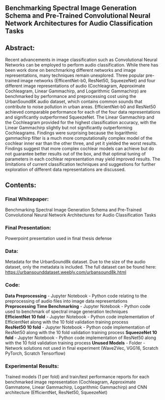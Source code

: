 ## Benchmarking Spectral Image Generation Schema and Pre-Trained Convolutional Neural Network Architectures for Audio Classification Tasks
 
## Abstract:

Recent advancements in image classification such as Convolutional Neural Networks can be employed to perform audio classification.  While there has been work done on benchmarking different networks and image representations, many techniques remain unexplored.  Three popular pre-trained image networks (EfficentNet-b0, ResNet50, SqueezeNet) and four different image representations of audio (Cochleagram, Approximate Cochleagram, Linear Gammachirp, and Logarithmic Gammachirp) are benchmarked by performance and preprocessing cost using the UrbanSound8K audio dataset, which contains common sounds that contribute to noise pollution in urban areas.  EfficientNet-b0 and ResNet50 achieved comparable performance for each of the four data representations and significantly outperformed SqueezeNet. The Linear Gammachirp and the Cochleagram provided for the highest classification accuracy, with the Linear Gammachirp slightly but not significantly outperforming Cochleagrams.  Findings were surprising because the logarithmic gammachirp filter is a much more computationally complex model of the cochlear inner ear than the other three, and yet it yielded the worst results.  Findings suggest that more complex cochlear models can achieve but do not guarantee better results out of the box, and that optimal tuning of parameters in each cochlear representation may yield improved results.  The limitations of current classification techniques and suggestions for further exploration of different data representations are discussed.

## Contents:

### Final Whitepaper: 
Benchmarking Spectral Image Generation Schema and Pre-Trained Convolutional Neural Network Architectures for Audio Classification Tasks  

### Final Presentation:
Powerpoint presentation used in final thesis defense

### Data: 
Metadata for the UrbanSound8k dataset.  Due to the size of the audio dataset, only the metadata is included.  The full dataset can be found here: https://urbansounddataset.weebly.com/urbansound8k.html

### Code:
**Data Preprocessing** - Jupyter Notebook - Python code relating to the preprocessing of audio files into image data representations  
**Preprocessing Time Benchmarking** - Jupyter Notebook - Python code used to benchmark of spectral image generation techniques  
**EfficientNet 10 fold** - Jupyter Notebook - Python code implementation of EfficientNet along with the 10 fold validation training process  
**ResNet50 10 fold** - Jupyter Notebook - Python code implementation of ResNet50 along with the 10 fold validation training process
**SqueezeNet 10 fold** - Jupyter Notebook - Python code implementation of ResNet50 along with the 10 fold validation training process
**Unused Models** - Folder - Network solutions not used in final experiment (Wave2Vec, VGG16, Scratch PyTorch, Scratch Tensorflow)  

### Experimental Results: 
Trained models (1 per fold) and train/test performance reports for each benchmarked image representation (Cochleagram, Approximate Gammatone, Linear Gammachirp, Logarithmic Gammachirp) and CNN architecture (EfficientNet, ResNet50, SqueezeNet)  

